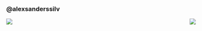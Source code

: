 ### @alexsanderssilv

<img src="https://github-readme-stats.vercel.app/api/wakatime?username=alexsanderssilv" align="left" />

<img src="https://github-readme-stats.vercel.app/api/top-langs/?username=alexsandersilv" align="right" />

